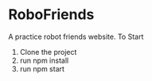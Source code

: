 # RoboFriends
A practice robot friends website. To Start

1. Clone the project
2. run npm install
3. run npm start
